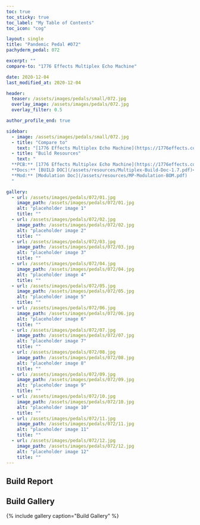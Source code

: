 ```yaml
---
toc: true
toc_sticky: true
toc_label: "My Table of Contents"
toc_icon: "cog"

layout: single
title: "Pandemic Pedal #072"
pachyderm_pedal: 072

excerpt: ""
compare-to: "1776 Effects Multiplex Echo Machine"

date: 2020-12-04
last_modified_at: 2020-12-04

header:
  teaser: /assets/images/pedals/small/072.jpg
  overlay_image: /assets/images/pedals/072.jpg
  overlay_filter: 0.5

author_profile_end: true

sidebar:
  - image: /assets/images/pedals/small/072.jpg
  - title: "Compare to"
    text: "[1776 Effects Multiplex Echo Machine](https://1776effects.com/password)"
  - title: "Build Resources"
    text: "
  **PCB:** [1776 Effects Multiplex Echo Machine](https://1776effects.com/password)<br>
  **Docs:** [BUILD DOC](/assets/resources/Multiplex-Build-Doc-1.7.pdf)<br>
  **Mod:** [Modulation Doc](/assets/resources/MP-Modulation-BOM.pdf)
  "

gallery:
  - url: /assets/images/pedals/072/01.jpg
    image_path: /assets/images/pedals/072/01.jpg
    alt: "placeholder image 1"
    title: ""
  - url: /assets/images/pedals/072/02.jpg
    image_path: /assets/images/pedals/072/02.jpg
    alt: "placeholder image 2"
    title: ""
  - url: /assets/images/pedals/072/03.jpg
    image_path: /assets/images/pedals/072/03.jpg
    alt: "placeholder image 3"
    title: ""
  - url: /assets/images/pedals/072/04.jpg
    image_path: /assets/images/pedals/072/04.jpg
    alt: "placeholder image 4"
    title: ""
  - url: /assets/images/pedals/072/05.jpg
    image_path: /assets/images/pedals/072/05.jpg
    alt: "placeholder image 5"
    title: ""
  - url: /assets/images/pedals/072/06.jpg
    image_path: /assets/images/pedals/072/06.jpg
    alt: "placeholder image 6"
    title: ""
  - url: /assets/images/pedals/072/07.jpg
    image_path: /assets/images/pedals/072/07.jpg
    alt: "placeholder image 7"
    title: ""
  - url: /assets/images/pedals/072/08.jpg
    image_path: /assets/images/pedals/072/08.jpg
    alt: "placeholder image 8"
    title: ""
  - url: /assets/images/pedals/072/09.jpg
    image_path: /assets/images/pedals/072/09.jpg
    alt: "placeholder image 9"
    title: ""
  - url: /assets/images/pedals/072/10.jpg
    image_path: /assets/images/pedals/072/10.jpg
    alt: "placeholder image 10"
    title: ""
  - url: /assets/images/pedals/072/11.jpg
    image_path: /assets/images/pedals/072/11.jpg
    alt: "placeholder image 11"
    title: ""
  - url: /assets/images/pedals/072/12.jpg
    image_path: /assets/images/pedals/072/12.jpg
    alt: "placeholder image 12"
    title: ""
---
```


## Build Report

## Build Gallery

{% include gallery caption="Build Gallery" %}